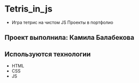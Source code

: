 # Tetris_in_js
- Игра тетрис на чистом JS
Проекты в портфолио 

## Проект выполнила: Камила Балабекова

## Используются технологии
- HTML
- CSS
- JS
